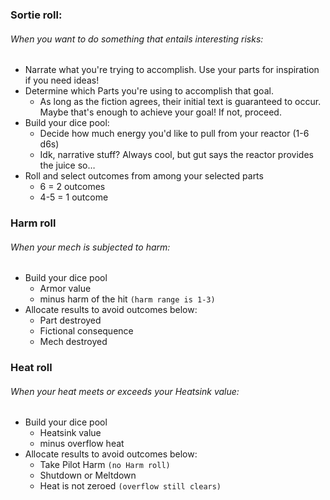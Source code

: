 ### Sortie roll:

###### When you want to do something that entails interesting risks:
- Narrate what you're trying to accomplish. Use your parts for inspiration if you need ideas!
- Determine which Parts you're using to accomplish that goal.
	- As long as the fiction agrees, their initial text is guaranteed to occur. Maybe that's enough to achieve your goal! If not, proceed.
- Build your dice pool:
	- Decide how much energy you'd like to pull from your reactor (1-6 d6s)
	- Idk, narrative stuff? Always cool, but gut says the reactor provides the juice so…
- Roll and select outcomes from among your selected parts
	- 6 = 2 outcomes
	- 4-5 = 1 outcome

### Harm roll
###### When your mech is subjected to harm:
- Build your dice pool
	- Armor value
	- minus harm of the hit `(harm range is 1-3)`
- Allocate results to avoid outcomes below:
	- Part destroyed
	- Fictional consequence
	- Mech destroyed

### Heat roll
###### When your heat meets or exceeds your Heatsink value:
- Build your dice pool
	- Heatsink value
	- minus overflow heat
- Allocate results to avoid outcomes below:
	- Take Pilot Harm `(no Harm roll)`
	- Shutdown or Meltdown
	- Heat is not zeroed `(overflow still clears)`